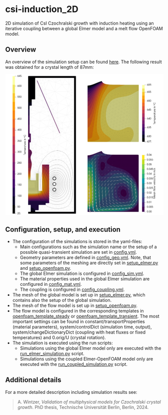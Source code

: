 # csi-induction_2D
2D simulation of CsI Czochralski growth with induction heating using an iterative coupling between a global Elmer model and a melt flow OpenFOAM model.

## Overview

An overview of the simulation setup can be found [here](figures/setup.png). The following result was obtained for a crystal length of 87mm:

![result-2D-simulation](figures/temperature-meltflow_l=87mm.png)

## Configuration, setup, and execution

- The configuration of the simulations is stored in the yaml-files:
  - Main configurations such as the simulation name or the setup of a possible quasi-transient simulation are set in [config.yml](config.yml).
  - Geometry parameters are defined in [config_geo.yml](config_geo.yml). Note, that some parameters of the meshing are directly set in [setup_elmer.py](setup_elmer.py) and [setup_openfoam.py](setup_openfoam.py).
  - The global Elmer simulation is configured in [config_sim.yml](config_sim.yml).
  - The material properties used in the global Elmer simulation are configured in [config_mat.yml](config_mat.yml).
  - The coupling is configured in [config_coupling.yml](config_coupling.yml).
- The mesh of the global model is set up in [setup_elmer.py](setup_elmer.py), which contains also the setup of the global simulation.
- The mesh of the flow model is set up in [setup_openfoam.py](setup_openfoam.py).
- The flow model is configured in the corresponding templates in [openfoam_template_steady](openfoam_template_steady) or [openfoam_template_transient](openfoam_template_transient). The most important settings can be found in constant/transportProperties (material parameters), system/controlDict (simulation time, output), system/changeDictionaryDict (coupling with heat fluxes or fixed temperatures) and 0.orig/U (crystal rotation).
- The simulation is executed using the run scripts:
  - Simulations using the global Elmer model only are executed with the [run_elmer_simulation.py](run_elmer_simulation.py) script.
  - Simulations using the coupled Elmer-OpenFOAM model only are executed with the [run_coupled_simulation.py](run_coupled_simulation.py) script.

## Additional details

For a more detailed description including simulation results see:

> A. Wintzer, *Validation of multiphysical models for Czochralski crystal growth*. PhD thesis, Technische Universität Berlin, Berlin, 2024.

